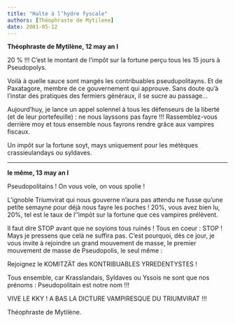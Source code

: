 ```yaml
---
title: "Halte à l’hydre fyscale"
authors: [Théophraste de Mytilene]
date: 2001-05-12
---
```


**Théophraste de Mytilène, 12 may an I**

20 % !!! C’est le montant de l’impôt sur la fortune perçu tous les 15 jours à Pseudopolys.

Voilà à quelle sauce sont mangés les contribuables pseudupolitayns. Et de Paxatagore, membre de ce gouvernement qui approuve. Sans doute qu’à l’instar des pratiques des fermiers généraux, il se sucre au passage...

Aujourd’huy, je lance un appel solennel à tous les défenseurs de la liberté (et de leur portefeuille) : ne nous layssons pas fayre !!! Rassemblez-vous derrière moy et tous ensemble nous fayrons rendre grâce aux vampires fiscaux.

Un impôt sur la fortune soyt, mays uniquement pour les métèques crassieulandays ou syldaves.

---

**le même, 13 may an I**

Pseudopolitains ! On vous vole, on vous spolie !

L’ignoble Triumvirat qui nous gouverne n’aura pas attendu ne fusse qu’une petite semayne pour déjà nous fayre les poches ! 20%, vous avez bien lu, 20%, tel est le taux de l’’impôt sur la fortune que ces vampires prélèvent.

Il faut dire STOP avant que ne soyions tous ruinés ! Tous en coeur : STOP ! Mays je pressens que celà ne suffira pas. C’est pourquoi, dès ce jour, je vous invite à rejoindre un grand mouvement de masse, le premier mouvement de masse de Pseudopolis, le seul même :

Rejoignez le KOMITZÄT des KONTRIBUABLES YRREDENTYSTES !

Tous ensemble, car Krasslandais, Syldaves ou Yssois ne sont que nos prénoms : Pseudopolitain est notre nom !!!

VIVE LE KKY ! A BAS LA DICTURE VAMPIRESQUE DU TRIUMVIRAT !!!

Théophraste de Mytilène.